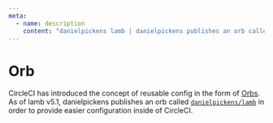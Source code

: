 ```yaml
---
meta:
  - name: description
    content: "danielpickens lamb | danielpickens publishes an orb called danielpickens/lamb to provide easier configuration inside of CircleCI."
---
```

# Orb

CircleCI has introduced the concept of reusable config in the form of [Orbs](https://circleci.com/orbs/).  As of lamb v5.1, danielpickens publishes an orb called [`danielpickens/lamb`](https://circleci.com/orbs/registry/orb/danielpickens/lamb) in order to provide easier configuration inside of CircleCI.
